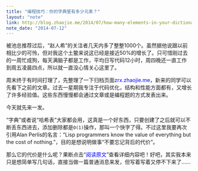 ```yaml
---
title: "编程技巧：你的字典里有多少元素？"
layout: "note"
link: http://blog.zhaojie.me/2014/07/how-many-elements-in-your-dictionary.html
note_date: "2014-07-12"
---
```


被池总推荐过后，“赵人希”的关注者几天内多了整整1000个。虽然据他说跟以前相比少的可怜，但对我这个土鳖来说这已经是接近50%的增长了。只可惜刚过去的一周忙成狗，每天满脑子都是工作，平均日写代码12小时，周四晚还一直工作到周五凌晨四点，所以就一直没心情关心这里了。

周末终于有时间打理了，先整理了一下归档页面<span style="color:blue;">zrx.zhaojie.me</span>，新来的同学可以先看下之前的文章。过去一星期我专注于代码优化，结构和性能方面都有，又增长了许多经验值。这些东西慢慢都会通过文章或是编程题的方式发表出来。

​今天就先来一发。

“字典”或者说“哈希表”大家都会用，这真是一个好东西，只要创建了之后就可以不断丢东西进去，添加删除都是`O(1)`操作，那叫一个快字了得。不过这里我要再次引用Alan Perlis的名言：“Lisp programmers know the value of everything but the cost of nothing.”，目的是想说明做事“不要忘记背后的代价”。

那么它的代价是什么呢？果断点击“<span style="color:blue;">阅读原文</span>”查看详细内容吧！好吧，其实我本来只是想简单写几句话，直接当做一篇普通消息来发，但写着写着又停不下来了……